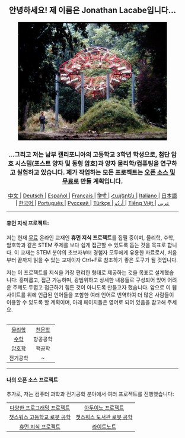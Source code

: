 <div align="center" style="background-image: url('https://jonathanlacabe.github.io/_other/Iapetus_1985.jpg'); background-size: cover; background-position: center; padding: 20px;">
  <h2>안녕하세요! 제 이름은 Jonathan Lacabe입니다...</h2>
<p align="center">
    <a href="https://jonathanlacabe.github.io/">
        <img src="/Iapetus_1985.jpg" alt="이아페투스, 1985년. 제가 가장 좋아하는 사진 중 하나로, 장-막스 알베르가 만든 조각 '이아페투스'가 자연 속에 녹아 있는 모습을 보여줍니다. 이는 토성의 위성 중 하나의 궤도를 모방하기 위해 설계된 현대 미술 작품입니다. 저는 과학을 우주가 부과한 논리적 제약 안에서의 창의적 표현, 즉 하나의 예술 형태로 항상 생각해왔기에, 이 사진을 모든 프로젝트, 특히 HKP에서 작업하는 철학을 대표하는 이미지로 선택했습니다." width="402"/>
    </a>
</p>
<h3>...그리고 저는 남부 캘리포니아의 고등학교 3학년 학생으로, 첨단 암호 시스템(포스트 양자 및 동형 암호)과 양자 물리학/컴퓨팅을 연구하고 실험하고 있습니다. 제가 작업하는 모든 프로젝트는 <a href="https://openaccessmanifesto.wordpress.com/%ec%98%a4%ed%94%88-%ec%95%a1%ec%84%b8%ec%8a%a4-%ea%b2%8c%eb%a6%b4%eb%9d%bc-%ec%84%a0%ec%96%b8/">오픈 소스 및 무료</a>로 만들 계획입니다.</h3>
    
<p align="center">
  <a href="https://github.com/JonathanLacabe/JonathanLacabe/blob/main/README_CN.md"><span> 中文 </span></a>|
  <a href="https://github.com/JonathanLacabe/JonathanLacabe/blob/main/README_DE.md"><span> Deutsch </span></a>|
  <a href="https://github.com/JonathanLacabe/JonathanLacabe/blob/main/README_ES.md"><span> Español </span></a>|
  <a href="https://github.com/JonathanLacabe/JonathanLacabe/blob/main/README_FR.md"><span> Français </span></a>|
  <a href="https://github.com/JonathanLacabe/JonathanLacabe/blob/main/README_HI.md"><span> हिन्दी </span></a>|
  <a href="https://github.com/JonathanLacabe/JonathanLacabe/blob/main/README_HY.md"><span> Հայերեն </span></a>|
  <a href="https://github.com/JonathanLacabe/JonathanLacabe/blob/main/README_IT.md"><span> Italiano </span></a>|
  <a href="https://github.com/JonathanLacabe/JonathanLacabe/blob/main/README_JP.md"><span> 日本語 </span></a>|
  <a href="https://github.com/JonathanLacabe/JonathanLacabe/blob/main/README_KO.md"><span> 한국어 </span></a>|
  <a href="https://github.com/JonathanLacabe/JonathanLacabe/blob/main/README_PT.md"><span> Português </span></a>|
  <a href="https://github.com/JonathanLacabe/JonathanLacabe/blob/main/README_RU.md"><span> Русский </span></a>|
  <a href="https://github.com/JonathanLacabe/JonathanLacabe/blob/main/README_TR.md"><span> Türkçe	 </span></a>|
  <a href="https://github.com/JonathanLacabe/JonathanLacabe/blob/main/README_UR.md"><span> اُردُو </span></a>|
  <a href="https://github.com/JonathanLacabe/JonathanLacabe/blob/main/README_VI.md"><span> Tiếng Việt </span></a>|
  <a href="https://github.com/JonathanLacabe/JonathanLacabe/blob/main/README_AR.md"><span> عربي </span></a>
</p>
<hr>

<h4 align="left">휴먼 지식 프로젝트:</h4>

<p align="left">저는 현재 <ins>무료</ins> 온라인 교재인 <strong>휴먼 지식 프로젝트</strong>를 집필 중이며, 물리학, 수학, 암호학과 같은 STEM 주제를 보다 쉽게 접근할 수 있도록 돕는 것을 목표로 합니다. 이 교재는 STEM 분야의 초보자부터 경험자 모두에게 유용한 자료로서, 처음부터 끝까지 읽을 수 있는 교재이자 Ctrl+F로 참조하기 좋은 도구가 될 것입니다.</p>

<p align="left">저는 이 프로젝트를 지식을 가장 편리한 형태로 제공하는 것을 목표로 설계했습니다: 흥미롭고, 접근 가능하며, 광범위하고 상세한 내용들로 구성되어 있어 어려운 주제도 두렵고 접근하기 힘든 것이 아니도록 만들고자 했습니다. 앞으로 이 웹사이트를 위에 언급된 언어들을 포함한 여러 언어로 번역하여 더 많은 사람들이 이용할 수 있도록 할 계획이며, 아래 페이지들은 영어로 되어 있음을 참고해 주세요.</p>

<br>
<table style="margin: auto;">
    <tr>
        <td align="center"><a href="https://jonathanlacabe.github.io/Physics/physics.html">물리학</a></td>
        <td align="center"><a href="https://jonathanlacabe.github.io/astronomy/astronomy.html">천문학</a></td>
    </tr>
    <tr>
        <td align="center"><a href="https://jonathanlacabe.github.io/math/mathematics.html">수학</a></td>
        <td align="center">항공공학<a href="https://jonathanlacabe.github.io/engineering/aeronautics.html"></a></td>
    </tr>
    <tr>
        <td align="center"><a href="https://jonathanlacabe.github.io/cryptography/cryptography.html">암호학</a></td>
        <td align="center">핵공학<a href="https://jonathanlacabe.github.io/engineering/nuclear.html"></a></td>
    </tr>
    <tr>
        <td align="center">전기공학<a href="https://jonathanlacabe.github.io/engineering/electric.html"></a></td>
        <td align="center">~</td>
    </tr>
</table>

<hr>
<h4 align="left">나의 오픈 소스 프로젝트</h4>
<p align="left">추가로, 저는 컴퓨터 과학과 전기공학 분야에서 여러 프로젝트를 진행했습니다:</p>
<table align="center">
    <tr>
        <td align="center"><a href="https://github.com/JonathanLacabe/Assorted-Programming-Projects">다양한 프로그래밍 프로젝트</a></td>
        <td align="center"><a href="https://github.com/JonathanLacabe/Arduino-Projects">아두이노 프로젝트</a></td>
    </tr>
    <tr>
        <td align="center"><a href="https://github.com/JonathanLacabe/Chatsworth-Robotics">챗스워스 고등학교 로봇 공학</a></td>
        <td align="center"><a href="https://github.com/JonathanLacabe/Chatsworth-Library-Robotics">챗스워스 도서관 로봇 공학</a></td>
    </tr>
    <tr>
        <td align="center"><a href="https://github.com/JonathanLacabe/JonathanLacabe.github.io">휴먼 지식 프로젝트</a></td>
        <td align="center"><a href="https://github.com/JonathanLacabe/LightNote">라이트노트</a></td>
    </tr>
</table>
 
</div>
